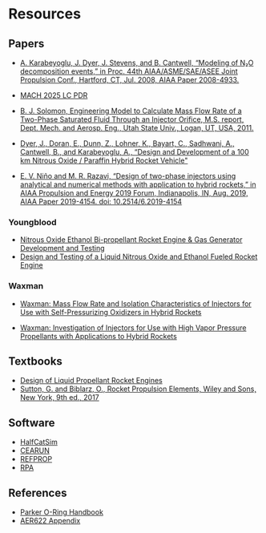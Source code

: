 # Resources

## Papers

- [A. Karabeyoglu, J. Dyer, J. Stevens, and B. Cantwell, “Modeling of N₂O decomposition events,” in Proc. 44th AIAA/ASME/SAE/ASEE Joint Propulsion Conf., Hartford, CT, Jul. 2008, AIAA Paper 2008-4933.](https://web.stanford.edu/~cantwell/AA284A_Course_Material/AA284A_Resources/Karabeyoglu,%20Dyer,%20Stevens%20and%20Cantwell,%20Modeling%20of%20N2O%20Decomposition%20Events%20AIAA%202008-4933.pdf)

- [MACH 2025 LC PDR](resources/machpdr2025.pdf)

- [B. J. Solomon, Engineering Model to Calculate Mass Flow Rate of a Two-Phase Saturated Fluid Through an Injector Orifice, M.S. report, Dept. Mech. and Aerosp. Eng., Utah State Univ., Logan, UT, USA, 2011. ](https://digitalcommons.usu.edu/cgi/viewcontent.cgi?article=1110&context=gradreports)

- [Dyer, J., Doran, E., Dunn, Z., Lohner, K., Bayart, C., Sadhwani, A., Cantwell, B., and Karabeyoglu, A., “Design and Development of a 100 km Nitrous Oxide / Paraffin Hybrid Rocket Vehicle"](resources/JPC2007-1.pdf)

- [E. V. Niño and M. R. Razavi, “Design of two-phase injectors using analytical and numerical methods with application to hybrid rockets,” in AIAA Propulsion and Energy 2019 Forum, Indianapolis, IN, Aug. 2019, AIAA Paper 2019-4154. doi: 10.2514/6.2019-4154](https://web.stanford.edu/~cantwell/AA284A_Course_Material/AA284A_Resources/Nino%20and%20Razavi,%20Design%20of%20Two-Phase%20Injectors%20Using%20Analytical%20and%20Numerical%20Methods%20with%20Application%20to%20Hybrid%20Rockets%202019-4154.pdf)

### Youngblood

- [Nitrous Oxide Ethanol Bi-propellant Rocket Engine & Gas Generator Development and Testing](https://www.osti.gov/servlets/purl/1365292)
- [Design and Testing of a Liquid Nitrous Oxide and Ethanol Fueled Rocket Engine](https://www.nmt.edu/academics/mecheng/faculty/mhargather/docs/Youngblood2015.pdf)

### Waxman

- [Waxman: Mass Flow Rate and Isolation Characteristics of Injectors for Use with Self-Pressurizing Oxidizers in Hybrid Rockets](https://ntrs.nasa.gov/api/citations/20190001326/downloads/20190001326.pdf)

- [Waxman: Investigation of Injectors for Use with High Vapor Pressure Propellants with Applications to Hybrid Rockets](https://stacks.stanford.edu/file/druid:ng346xh6244/BenjaminWaxmanFinal-augmented.pdf)


## Textbooks

- [Design of Liquid Propellant Rocket Engines](https://ntrs.nasa.gov/api/citations/19710019929/downloads/19710019929.pdf)
- [Sutton, G. and Biblarz, O., Rocket Propulsion Elements, Wiley and Sons, New York, 9th ed., 2017](https://ftp.idu.ac.id/wp-content/uploads/ebook/tdg/DESIGN%20SISTEM%20DAYA%20GERAK/Rocket%20Propulsion%20Elements.pdf)

## Software

- [HalfCatSim](https://www.halfcatrocketry.com/halfcatsim)
- [CEARUN](https://cearun.grc.nasa.gov/)
- [REFPROP](https://www.nist.gov/srd/refprop)
- [RPA](https://www.rocket-propulsion.com/index.htm)


## References

- [Parker O-Ring Handbook](https://www.parker.com/content/dam/Parker-com/Literature/O-Ring-Division-Literature/ORD-5700.pdf)
- [AER622 Appendix](resources/appendix.pdf)

